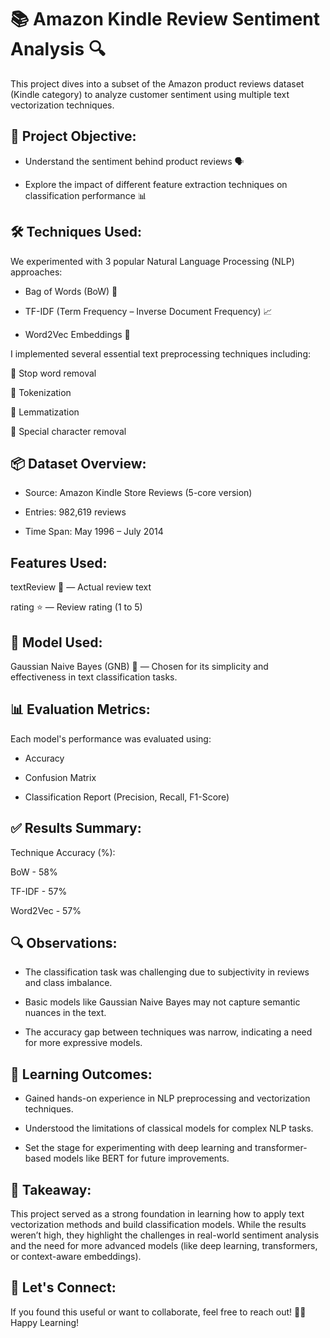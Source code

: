 # 📚 Amazon Kindle Review Sentiment Analysis 🔍

This project dives into a subset of the Amazon product reviews dataset (Kindle category) to analyze customer sentiment using multiple text vectorization techniques.

## 🧠 Project Objective:

- Understand the sentiment behind product reviews 🗣️

- Explore the impact of different feature extraction techniques on classification performance 📊

## 🛠️ Techniques Used:

We experimented with 3 popular Natural Language Processing (NLP) approaches:

- Bag of Words (BoW) 👜

- TF-IDF (Term Frequency – Inverse Document Frequency) 📈

- Word2Vec Embeddings 🧬

I implemented several essential text preprocessing techniques including:

🔹 Stop word removal

🔹 Tokenization

🔹 Lemmatization

🔹 Special character removal

## 📦 Dataset Overview:

- Source: Amazon Kindle Store Reviews (5-core version)

- Entries: 982,619 reviews

- Time Span: May 1996 – July 2014

## Features Used:

textReview 📝 — Actual review text

rating ⭐ — Review rating (1 to 5)

## 🧪 Model Used:

Gaussian Naive Bayes (GNB) 🧮 — Chosen for its simplicity and effectiveness in text classification tasks.

## 📊 Evaluation Metrics:

Each model's performance was evaluated using:

- Accuracy

- Confusion Matrix

- Classification Report (Precision, Recall, F1-Score)

## ✅ Results Summary:

Technique	Accuracy (%):

BoW	-      58%

TF-IDF	-  57%

Word2Vec -	57%

## 🔍 Observations:

- The classification task was challenging due to subjectivity in reviews and class imbalance.

- Basic models like Gaussian Naive Bayes may not capture semantic nuances in the text.

- The accuracy gap between techniques was narrow, indicating a need for more expressive models.

## 🚀 Learning Outcomes:

- Gained hands-on experience in NLP preprocessing and vectorization techniques.

- Understood the limitations of classical models for complex NLP tasks.

- Set the stage for experimenting with deep learning and transformer-based models like BERT for future improvements.

## 🧠 Takeaway:
This project served as a strong foundation in learning how to apply text vectorization methods and build classification models. While the results weren’t high, they highlight the challenges in real-world sentiment analysis and the need for more advanced models (like deep learning, transformers, or context-aware embeddings).

## 🚀 Let's Connect:

If you found this useful or want to collaborate, feel free to reach out!
🧑‍💻 Happy Learning!
